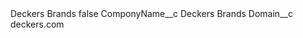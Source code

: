 <?xml version="1.0" encoding="UTF-8"?>
<CustomMetadata xmlns="http://soap.sforce.com/2006/04/metadata" xmlns:xsi="http://www.w3.org/2001/XMLSchema-instance" xmlns:xsd="http://www.w3.org/2001/XMLSchema">
    <label>Deckers Brands</label>
    <protected>false</protected>
    <values>
        <field>ComponyName__c</field>
        <value xsi:type="xsd:string">Deckers Brands</value>
    </values>
    <values>
        <field>Domain__c</field>
        <value xsi:type="xsd:string">deckers.com</value>
    </values>
</CustomMetadata>
